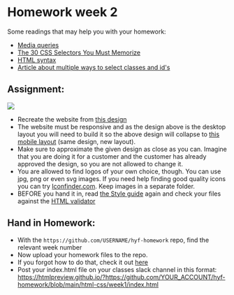 # Homework week 2

Some readings that may help you with your homework:
 - [Media queries](https://css-tricks.com/css-media-queries/)
 - [The 30 CSS Selectors You Must Memorize](https://code.tutsplus.com/tutorials/the-30-css-selectors-you-must-memorize--net-16048)
 - [HTML syntax](http://www.w3schools.com/html/html5_syntax.asp)
 - [Article about multiple ways to select classes and id's](https://css-tricks.com/multiple-class-id-selectors)


## Assignment:
![](https://media.giphy.com/media/3o6MbdxnLWKRuE1RxS/giphy.gif)
- Recreate the website from [this design](https://i.imgur.com/Lv2IGgf.jpg)
- The website must be responsive and as the design above is the desktop layout you will need to build it so the above design will collapse to [this mobile layout](https://imgur.com/a/shzBr) (same design, new layout).
- Make sure to approximate the given design as close as you can. Imagine that you are doing it for a customer and the customer has already approved the design, so you are not allowed to change it.
- You are allowed to find logos of your own choice, though. You can use jpg, png or even svg images. If you need help finding good quality icons you can try [Iconfinder.com](http://iconfinder.com). Keep images in a separate folder.
 - BEFORE you hand it in, read [the Style guide](http://www.w3schools.com/html/html5_syntax.asp) again and check your files against the [HTML validator](https://validator.w3.org/)


## Hand in Homework:
- With the `https://github.com/USERNAME/hyf-homework` repo, find the relevant week number
- Now upload your homework files to the repo. 
- If you forgot how to do that, check it out [here](../Week1/homework.md#hand-in-homework)
- Post your index.html file on your classes slack channel in this format: https://htmlpreview.github.io/?https://github.com/YOUR_ACCOUNT/hyf-homework/blob/main/html-css/week1/index.html
